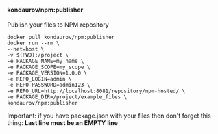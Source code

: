 
#### kondaurov/npm:publisher

Publish your files to NPM repository

	docker pull kondaurov/npm:publisher
	docker run --rm \
	--net=host \
	-v $(PWD):/project \
    -e PACKAGE_NAME=my_name \
	-e PACKAGE_SCOPE=my_scope \
	-e PACKAGE_VERSION=1.0.0 \
	-e REPO_LOGIN=admin \
	-e REPO_PASSWORD=admin123 \
	-e REPO_URL=http://localhost:8081/repository/npm-hosted/ \
	-e PACKAGE_DIR=/project/example_files \
	kondaurov/npm:publisher

Important:
if you have package.json with your files then don't forget this thing: **Last line must be an EMPTY line**
